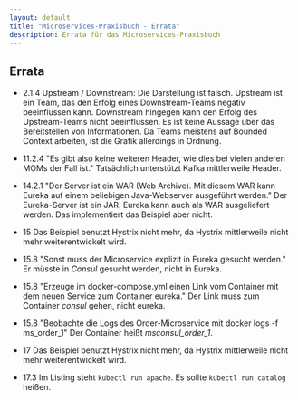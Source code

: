 ```yaml
---
layout: default
title: "Microservices-Praxisbuch - Errata"
description: Errata für das Microservices-Praxisbuch
---
```


Errata
---

* 2.1.4 Upstream / Downstream: Die Darstellung ist falsch. Upstream
  ist ein Team, das den Erfolg eines Downstream-Teams negativ
  beeinflussen kann. Downstream hingegen kann den Erfolg des
  Upstream-Teams nicht beeinflussen. Es ist keine Aussage über das
  Bereitstellen von Informationen. Da Teams meistens auf Bounded
  Context arbeiten, ist die Grafik allerdings in Ordnung.

* 11.2.4 "Es gibt also keine weiteren Header, wie dies bei vielen
  anderen MOMs der Fall ist." Tatsächlich unterstützt Kafka
  mittlerweile Header.

* 14.2.1 "Der Server ist ein WAR (Web Archive). Mit diesem WAR kann
  Eureka auf einem beliebigen Java-Webserver ausgeführt werden." Der
  Eureka-Server ist ein JAR. Eureka kann auch als WAR ausgeliefert
  werden. Das implementiert das Beispiel aber nicht.
  
* 15 Das Beispiel benutzt Hystrix nicht mehr, da Hystrix mittlerweile
  nicht mehr weiterentwickelt wird.

* 15.8 "Sonst muss der Microservice explizit in Eureka gesucht
werden." Er müsste in *Consul* gesucht werden, nicht in Eureka.

* 15.8 "Erzeuge im docker-compose.yml einen Link vom Container mit dem
neuen Service zum Container eureka." Der Link muss zum Container
*consul* gehen, nicht eureka.

* 15.8 "Beobachte die Logs des Order-Microservice mit docker logs -f
ms_order_1" Der Container heißt *msconsul_order_1*.

* 17 Das Beispiel benutzt Hystrix nicht mehr, da Hystrix mittlerweile
  nicht mehr weiterentwickelt wird.

* 17.3 Im Listing steht `kubectl run apache`. Es sollte `kubectl run
  catalog` heißen.
